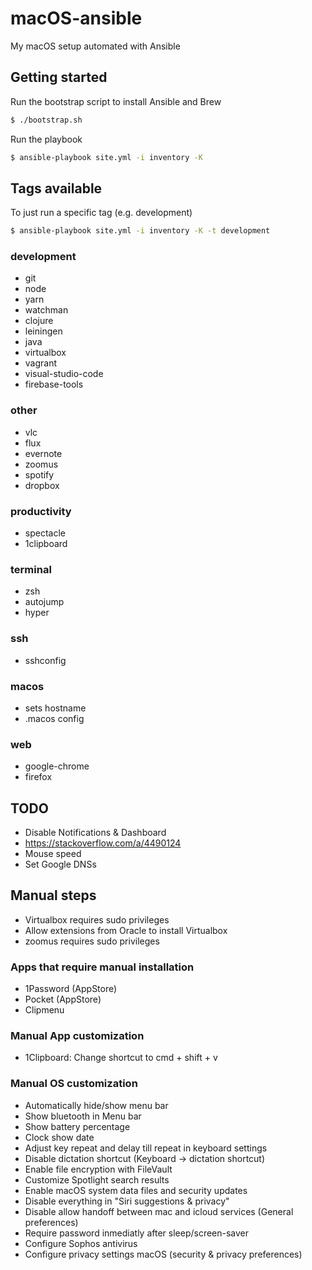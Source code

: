 # macOS-ansible

My macOS setup automated with Ansible

## Getting started

Run the bootstrap script to install Ansible and Brew

```sh
$ ./bootstrap.sh
```

Run the playbook

```sh
$ ansible-playbook site.yml -i inventory -K
```

## Tags available

To just run a specific tag (e.g. development)

```sh
$ ansible-playbook site.yml -i inventory -K -t development
```

### development
* git
* node
* yarn
* watchman
* clojure
* leiningen
* java
* virtualbox
* vagrant
* visual-studio-code
* firebase-tools

### other
* vlc
* flux
* evernote
* zoomus
* spotify
* dropbox

### productivity
* spectacle
* 1clipboard

### terminal
* zsh
* autojump
* hyper

### ssh
* sshconfig

### macos
* sets hostname
* .macos config

### web
* google-chrome
* firefox

## TODO
* Disable Notifications & Dashboard
* https://stackoverflow.com/a/4490124
* Mouse speed
* Set Google DNSs

## Manual steps
* Virtualbox requires sudo privileges
* Allow extensions from Oracle to install Virtualbox
* zoomus requires sudo privileges

### Apps that require manual installation
* 1Password (AppStore)
* Pocket (AppStore)
* Clipmenu

### Manual App customization
* 1Clipboard: Change shortcut to cmd + shift + v


### Manual OS customization
* Automatically hide/show menu bar
* Show bluetooth in Menu bar
* Show battery percentage
* Clock show date
* Adjust key repeat and delay till repeat in keyboard settings
* Disable dictation shortcut (Keyboard -> dictation shortcut)
* Enable file encryption with FileVault
* Customize Spotlight search results
* Enable macOS system data files and security updates
* Disable everything in "Siri suggestions & privacy"
* Disable allow handoff between mac and icloud services (General preferences)
* Require password inmediatly after sleep/screen-saver
* Configure Sophos antivirus
* Configure privacy settings macOS (security & privacy preferences)
